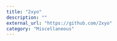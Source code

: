 ```yaml
---
title: "2xyo"
description: ""
external_url: "https://github.com/2xyo"
category: "Miscellaneous"
---
```

